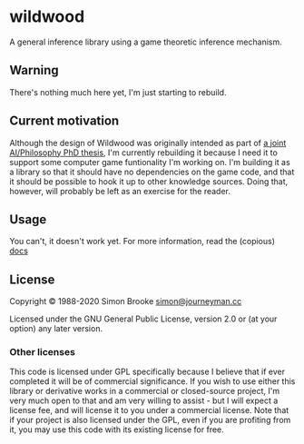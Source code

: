 # wildwood

A general inference library using a game theoretic inference mechanism.

## Warning

There's nothing much here yet, I'm just starting to rebuild.

## Current motivation

Although the design of Wildwood was originally intended as part of [a joint AI/Philosophy PhD thesis](https://simon-brooke.github.io/wildwood/codox/AgainstTruth.html), I'm currently rebuilding it because I need it to support some computer game funtionality I'm working on. I'm building it as a library so that it should have no dependencies on the game code, and that it should be possible to hook it up to other knowledge sources. Doing that, however, will probably be left as an exercise for the reader.

## Usage

You can't, it doesn't work yet. For more information, read the (copious) [docs](https://simon-brooke.github.io/wildwood)

## License

Copyright © 1988-2020 Simon Brooke simon@journeyman.cc

Licensed under the GNU General Public License, version 2.0 or (at your option) any later version.

### Other licenses

This code is licensed under GPL specifically because I believe that if ever completed it will be of commercial significance. If you wish to use either this library or derivative works in a commercial or closed-source project, I'm very much open to that and am very willing to assist - but I will expect a license fee, and will license it to you under a commercial license. Note that if your project is also licensed under the GPL, even if you are profiting from it, you may use this code with its existing license for free.
